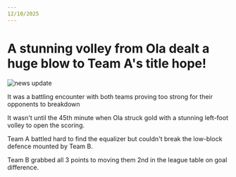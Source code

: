 ```yaml
---
12/10/2025
---
```


# A stunning volley from Ola dealt a huge blow to Team A's title hope!

![news update](/cup.jpg)

It was a battling encounter with both teams proving too strong for their opponents to breakdown

It wasn't until the 45th minute when Ola struck gold with a stunning left-foot volley to open the scoring.

Team A battled hard to find the equalizer but couldn't break the low-block defence mounted by Team B.

Team B grabbed all 3 points to moving them 2nd in the league table on goal difference.
